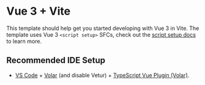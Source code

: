 # Vue 3 + Vite

This template should help get you started developing with Vue 3 in Vite. The
template uses Vue 3 `<script setup>` SFCs, check out the
[script setup docs](https://v3.vuejs.org/api/sfc-script-setup.html#sfc-script-setup)
to learn more.

## Recommended IDE Setup

-   [VS Code](https://code.visualstudio.com/) +
    [Volar](https://marketplace.visualstudio.com/items?itemName=Vue.volar) (and
    disable Vetur) +
    [TypeScript Vue Plugin (Volar)](https://marketplace.visualstudio.com/items?itemName=Vue.vscode-typescript-vue-plugin).
